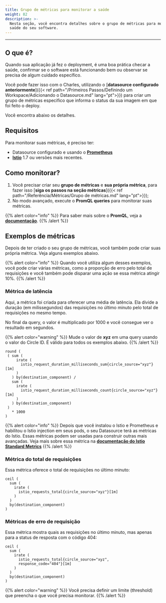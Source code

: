 ```yaml
---
title: Grupo de métricas para monitorar a saúde
weight: 82
description: >-
  Nesta seção, você encontra detalhes sobre o grupo de métricas para monitorar a
  saúde do seu software.
---
```


---

## **O que é?**

Quando sua aplicação já fez o deployment, é uma boa prática checar a saúde, confirmar se o software está funcionando bem ou observar se precisa de algum cuidado específico. 

Você pode fazer isso com o Charles, utilizando o [**datasource configurado anteriormente**]({{< ref path="/Primeiros Passos/Definindo um Workspace/Adicionando o Datasource.md" lang="pt">}}) para criar um grupo de métricas especifico que informa o status da sua imagem em que foi feito o deploy. 

 Você encontra abaixo os detalhes.

## **Requisitos**

Para monitorar suas métricas, é preciso ter: 

*  Datasource configurado e usando o [**Prometheus**](https://prometheus.io/)
*  [**Istio**](https://istio.io/latest/) 1.7 ou versões mais recentes.

## Como monitorar?

1. Você precisar criar seu **grupo de métricas** e **sua própria métrica**, para fazer isso [**siga os passos na seção métricas**]({{< ref path="/Referência/Métricas/Grupo de métricas.md" lang="pt">}});
2. No modo avançado, execute o **PromQL queries** para monitorar suas métricas. 

{{% alert color="info" %}}
Para saber mais sobre o **PromQL**, veja a [**documentação**](https://prometheus.io/docs/prometheus/latest/querying/basics/).
{{% /alert %}}

## **Exemplos de métricas**

Depois de ter criado o seu grupo de métricas, você também pode criar suas própria métrica. Veja alguns exemplos abaixo.

{{% alert color="info" %}}
Quando você utiliza algum desses exemplos, você pode criar várias métricas, como a proporção de erro pelo total de requisições e você também pode disparar uma ação se essa métrica atingir 10%. 
{{% /alert %}}

### **Métrica de latência** 

Aqui, a métrica foi criada para oferecer uma média de latência. Ela divide a duração \(em milissegundos\) das requisições no último minuto pelo total de requisições no mesmo tempo. 

No final da query, o valor é multiplicado por 1000 e você consegue ver o resultado em segundos.

{{% alert color="warning" %}}
Mude o valor de **xyz**  em uma query usando o valor do Circle ID. É válido para todos os exemplos abaixo. 
{{% /alert %}}

```
round (
 ( sum (
     irate (
       istio_request_duration_milliseconds_sum{circle_source="xyz"}[1m]
     )
   ) by(destination_component) /
   sum (
     irate (
       istio_request_duration_milliseconds_count{circle_source="xyz"}[1m]
     )
   ) by(destination_component)
 ) 
   * 1000
)
```

{{% alert color="info" %}}
Depois que você instalou o Istio e Prometheus e habilitou o Istio injection em seus pods,  o seu Datasource terá as métricas do Istio. Essas métricas podem ser usadas para construir outras mais avançadas. Veja mais sobre essa métrica na [**documentação do Istio Standard Metrics**](https://istio.io/latest/docs/reference/config/metrics/)
{{% /alert %}}

### **Métrica do total de requisições** 

Essa métrica oferece o total de requisições no último minuto: 

```
ceil (
  sum (
    irate (
      istio_requests_total{circle_source="xyz"}[1m]
    )
  ) 
  by(destination_component)
) 
```

### **Métricas de erro de requisição**

Essa métrica mostra quais as requisições no último minuto, mas apenas para a status de resposta com o código 404: 

```
ceil (
  sum (
    irate (
      istio_requests_total{circle_source="xyz",
      response_code="404"}[1m]
    )
  ) 
  by(destination_component)
) 
```

{{% alert color="warning" %}}
Você precisa definir um limite \(threshold\) que preencha o que você precisa monitorar. 
{{% /alert %}}
